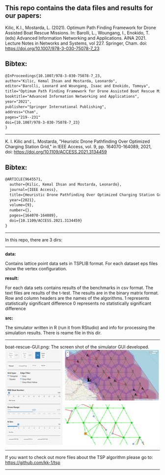  
This repo contains the data files and results for our papers: 
--------------------------------------------------------------------------------


Kilic, K.I., Mostarda, L. (2021). Optimum Path Finding Framework for Drone Assisted Boat Rescue Missions. 
In: Barolli, L., Woungang, I., Enokido, T. (eds) Advanced Information Networking and Applications. AINA 2021. 
Lecture Notes in Networks and Systems, vol 227. Springer, Cham. doi: https://doi.org/10.1007/978-3-030-75078-7_23

Bibtex:
--------------------------------------------------------------------------------  
```latex
@InProceedings{10.1007/978-3-030-75078-7_23,
author="Kilic, Kemal Ihsan and Mostarda, Leonardo",
editor="Barolli, Leonard and Woungang, Isaac and Enokido, Tomoya",
title="Optimum Path Finding Framework for Drone Assisted Boat Rescue Missions",
booktitle="Advanced Information Networking and Applications",
year="2021",
publisher="Springer International Publishing",
address="Cham",
pages="219--231"
doi={10.1007/978-3-030-75078-7_23}
}
```
--------------------------------------------------------------------------------  

K. I. Kilic and L. Mostarda, "Heuristic Drone Pathfinding Over Optimized Charging Station Grid," 
in IEEE Access, vol. 9, pp. 164070-164089, 2021, doi: https://doi.org/10.1109/ACCESS.2021.3134459

Bibtex:
--------------------------------------------------------------------------------  
```latex
@ARTICLE{9645571,
  author={Kilic, Kemal Ihsan and Mostarda, Leonardo},
  journal={IEEE Access}, 
  title={Heuristic Drone Pathfinding Over Optimized Charging Station Grid}, 
  year={2021},
  volume={9},
  number={},
  pages={164070-164089},
  doi={10.1109/ACCESS.2021.3134459}
}
```
--------------------------------------------------------------------------------  



In this repo, there are 3 dirs: 

--- 
**data:** 

Contains lattice point data sets in TSPLIB format.
For each dataset eps files show the vertex configuration.

**result:** 

For each data sets contains results of the benchmarks in csv format.
The text files are results of the t-test.
The results are in the binary matrix format.
Row and column headers are the names of the algorithms.
1 represents statistically significant difference
0 represents no statistically significant difference

**src:** 
 
The simulator written in R (run it from RStudio) and
info for processing the simulation results.
There is reame file in this dir.


--- 

boat-rescue-GUI.png: The screen shot of the simulator GUI developed.  
![Simulator GUI](https://github.com/kk-1/boat-rescue/blob/main/boat-rescue-GUI.png?raw=true)
  

--- 

If you want to check out more files about the TSP algorithm please go to:
https://github.com/kk-1/tsp

--- 



